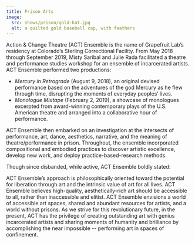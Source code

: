 ```yaml
---
title: Prison Arts
image:
  src: shows/prison/gold-hat.jpg
  alt: a quilted gold baseball cap, with feathers
---
```


Action & Change Theatre (ACT) Ensemble
is the name of Grapefruit Lab’s residency
at Colorado’s Sterling Correctional Facility.
From May 2018 through September 2019,
Misty Saribal and Julie Rada
facilitated a theatre and performance studies workshop
for an ensemble of incarcerated artists.
ACT Ensemble performed two productions:

- _Mercury in Retrograde_ (August 9, 2018),
  an original devised performance
  based on the adventures of the god Mercury
  as he flew through time,
  disrupting the moments of everyday peoples’ lives.
- _Monologue Mixtape_ (February 2, 2019),
  a showcase of monologues
  excerpted from award-winning contemporary plays
  of the U.S. American theatre
  and arranged into a collaborative hour of performance.

ACT Ensemble then embarked on an investigation
at the intersects of performance, art, dance, aesthetics, narrative,
and the meaning of theatre/performance in prison.
Throughout, the ensemble incorporated compositional and embodied practices
to discover artistic excellence, develop new work,
and deploy practice-based-research methods.

Though since disbanded, while active, ACT Ensemble boldly stated:

ACT Ensemble’s approach
is philosophically oriented toward
the potential for liberation through art
and the intrinsic value of art for all lives.
ACT Ensemble believes high-quality,
aesthetically-rich art should be accessible to all,
rather than inaccessible and elitist.
ACT Ensemble envisions a world of accessible art spaces,
shared and abundant resources for artists,
and a world without prisons.
As we strive for this revolutionary future,
in the present,
ACT has the privilege of creating outstanding art
with genius incarcerated artists
and sharing moments of humanity and brilliance
by accomplishing the near impossible --
performing art in spaces of confinement.
